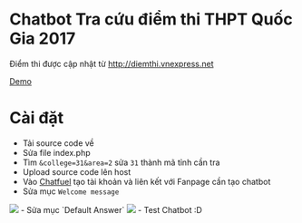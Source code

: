 # Chatbot Tra cứu điểm thi THPT Quốc Gia 2017
Điểm thi được cập nhật từ http://diemthi.vnexpress.net

[Demo](https://www.facebook.com/so3botrach/videos/1383843391670405/)

# Cài đặt
- Tải source code về
- Sửa file index.php
- Tìm `&college=31&area=2` sửa `31` thành mã tỉnh cần tra
- Upload source code lên host
- Vào [Chatfuel](https://chatfuel.com/) tạo tài khoản và liên kết với Fanpage cần tạo chatbot
- Sửa mục `Welcome message`
<img src="http://i.imgur.com/upr47Af.png" />
- Sửa mục `Default Answer`
<img src="http://i.imgur.com/znq97Ts.png" />
- Test Chatbot :D